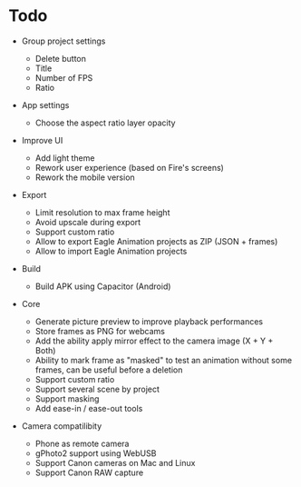 # Todo

- Group project settings
   - Delete button
   - Title
   - Number of FPS
   - Ratio

- App settings
   - Choose the aspect ratio layer opacity

- Improve UI
   - Add light theme
   - Rework user experience (based on Fire's screens)
   - Rework the mobile version

- Export 
   - Limit resolution to max frame height
   - Avoid upscale during export
   - Support custom ratio
   - Allow to export Eagle Animation projects as ZIP (JSON + frames)
   - Allow to import Eagle Animation projects

- Build
   - Build APK using Capacitor (Android)

- Core
   - Generate picture preview to improve playback performances
   - Store frames as PNG for webcams
   - Add the ability apply mirror effect to the camera image (X + Y + Both)
   - Ability to mark frame as "masked" to test an animation without some frames, can be useful before a deletion
   - Support custom ratio
   - Support several scene by project
   - Support masking
   - Add ease-in / ease-out tools

- Camera compatilibity
   - Phone as remote camera
   - gPhoto2 support using WebUSB
   - Support Canon cameras on Mac and Linux
   - Support Canon RAW capture

